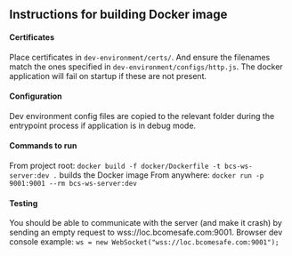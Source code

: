 ## Instructions for building Docker image

#### Certificates
Place certificates in `dev-environment/certs/`. And ensure the filenames match the ones specified in `dev-environment/configs/http.js`.
The docker application will fail on startup if these are not present.

#### Configuration
Dev environment config files are copied to the relevant folder during the entrypoint process if application is in debug mode.

#### Commands to run
From project root: `docker build -f docker/Dockerfile -t bcs-ws-server:dev .` builds the Docker image
From anywhere: `docker run -p 9001:9001 --rm bcs-ws-server:dev`

#### Testing
You should be able to communicate with the server (and make it crash) by sending an empty request to wss://loc.bcomesafe.com:9001.
Browser dev console example:
```ws = new WebSocket("wss://loc.bcomesafe.com:9001");```